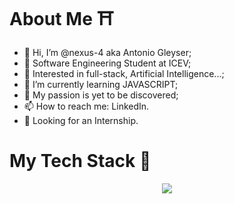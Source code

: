 # About Me :shinto_shrine:
- 👋 Hi, I’m @nexus-4 aka Antonio Gleyser;
-  🔋 Software Engineering Student at ICEV;
- 👀 Interested in full-stack, Artificial Intelligence...;
- 🌱 I’m currently learning JAVASCRIPT;
- 💞️ My passion is yet to be discovered;
- 📫 How to reach me: LinkedIn.
- 📌 Looking for an Internship.

# My Tech Stack :japanese_castle: 
<p align="center"> 
  <a href="https://skillicons.dev">
    <img src="https://skillicons.dev/icons?i=js,html,css,python,java,git&theme=dark" /> 
  </a>
</p>

